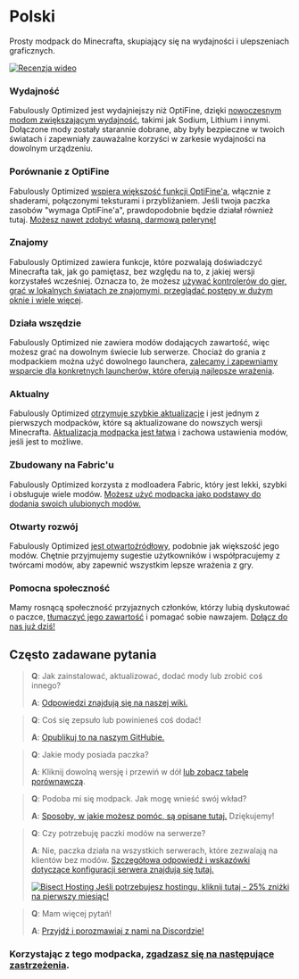 # Polski

Prosty modpack do Minecrafta, skupiający się na wydajności i ulepszeniach graficznych.

[![Recenzja wideo](https://img.youtube.com/vi/bb8G9X5Q_4I/hqdefault.jpg)](https://www.youtube.com/watch?v=bb8G9X5Q_4I)

### Wydajność

Fabulously Optimized jest wydajniejszy niż OptiFine, dzięki [nowoczesnym modom zwiększającym wydajność][1], takimi jak Sodium, Lithium i innymi. Dołączone mody zostały starannie dobrane, aby były bezpieczne w twoich światach i zapewniały zauważalne korzyści w zarkesie wydajności na dowolnym urządzeniu.

### Porównanie z OptiFine

Fabulously Optimized [wspiera większość funkcji OptiFine'a][2], włącznie z shaderami, połączonymi teksturami i przybliżaniem. Jeśli twoja paczka zasobów "wymaga OptiFine'a", prawdopodobnie będzie działał również tutaj. [Możesz nawet zdobyć własną, darmową pelerynę!][3]

### Znajomy

Fabulously Optimized zawiera funkcje, które pozwalają doświadczyć Minecrafta tak, jak go pamiętasz, bez względu na to, z jakiej wersji korzystałeś wcześniej. Oznacza to, że możesz [używać kontrolerów do gier, grać w lokalnych światach ze znajomymi, przeglądać postępy w dużym oknie i wiele więcej][4].

### Działa wszędzie

Fabulously Optimized nie zawiera modów dodających zawartość, więc możesz grać na dowolnym świecie lub serwerze. Chociaż do grania z modpackiem można użyć dowolnego launchera, [zalecamy i zapewniamy wsparcie dla konkretnych launcherów, które oferują najlepsze wrażenia][5].

### Aktualny

Fabulously Optimized [otrzymuje szybkie aktualizacje][6] i jest jednym z pierwszych modpacków, które są aktualizowane do nowszych wersji Minecrafta. [Aktualizacja modpacka jest łatwa][7] i zachowa ustawienia modów, jeśli jest to możliwe.

### Zbudowany na Fabric'u

Fabulously Optimized korzysta z modloadera Fabric, który jest lekki, szybki i obsługuje wiele modów. [Możesz użyć modpacka jako podstawy do dodania swoich ulubionych modów.][8]

### Otwarty rozwój

Fabulously Optimized [jest otwartoźródłowy][9], podobnie jak większość jego modów. Chętnie przyjmujemy sugestie użytkowników i współpracujemy z twórcami modów, aby zapewnić wszystkim lepsze wrażenia z gry.

### Pomocna społeczność

Mamy rosnącą społeczność przyjaznych członków, którzy lubią dyskutować o paczce, [tłumaczyć jego zawartość][10] i pomagać sobie nawzajem. [Dołącz do nas już dziś!][11]

## Często zadawane pytania

> **Q**: Jak zainstalować, aktualizować, dodać mody lub zrobić coś innego?
> 
> **A**: [Odpowiedzi znajdują się na naszej wiki.][12]


> **Q**: Coś się zepsuło lub powinieneś coś dodać!
> 
> **A**: [Opublikuj to na naszym GitHubie.][9]


> **Q**: Jakie mody posiada paczka?
> 
> **A**: Kliknij dowolną wersję i przewiń w dół [lub zobacz tabelę porównawczą][1].


> **Q**: Podoba mi się modpack. Jak mogę wnieść swój wkład?
> 
> **A**: [Sposoby, w jakie możesz pomóc, są opisane tutaj.][13] Dziękujemy!


> **Q**: Czy potrzebuję paczki modów na serwerze?
> 
> **A**: Nie, paczka działa na wszystkich serwerach, które zezwalają na klientów bez modów. [Szczegółowa odpowiedź i wskazówki dotyczące konfiguracji serwera znajdują się tutaj.][14]
> 
> [![Bisect Hosting](https://i.ibb.co/gr9mSxW/image.png) Jeśli potrzebujesz hostingu, kliknij tutaj - 25% zniżki na pierwszy miesiąc!][15]


> **Q**: Mam więcej pytań!
> 
> **A**: [Przyjdź i porozmawiaj z nami na Discordzie!][11]

### Korzystając z tego modpacka, [zgadzasz się na następujące zastrzeżenia][16].

[1]: https://github.com/Fabulously-Optimized/fabulously-optimized/blob/main/INCLUDED-MODS.md#smooth

[1]: https://github.com/Fabulously-Optimized/fabulously-optimized/blob/main/INCLUDED-MODS.md#smooth
[2]: https://wiki.download.fo/readme/give-up-optifine
[3]: https://wiki.download.fo/readme/free-cape
[4]: https://github.com/Fabulously-Optimized/fabulously-optimized/blob/main/INCLUDED-MODS.md#functional
[5]: https://github.com/Fabulously-Optimized/fabulously-optimized#downloads
[6]: https://download.fo/changelog
[7]: https://wiki.download.fo/readme/update-instructions
[8]: https://wiki.download.fo/readme/adding-more-mods
[9]: https://download.fo/github
[9]: https://download.fo/github
[10]: https://download.fo/translate
[11]: https://download.fo/discord
[11]: https://download.fo/discord
[12]: https://wiki.download.fo
[13]: https://download.fo/thanks
[14]: https://wiki.download.fo/readme/server-setup
[15]: https://download.fo/host
[16]: https://download.fo/terms
